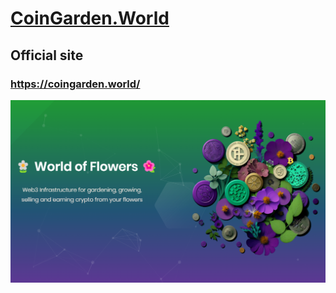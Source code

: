 # [CoinGarden.World](https://coingarden.world/) 

## Official site
### https://coingarden.world/

![infrastructure](https://github.com/s2kdesign-com/CoinGardenWorld/blob/main/src/official-website/CoinGardenWorld.Web/wwwroot/social-logo-1276x739.png?raw=true)